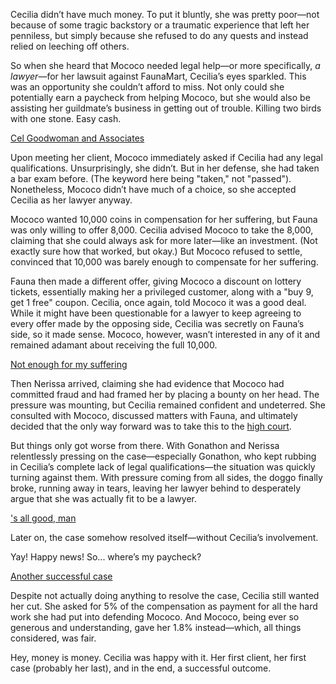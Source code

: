 <!-- title: Better Call Cecilia -->
<!-- relationship: Business -->

Cecilia didn’t have much money. To put it bluntly, she was pretty poor—not because of some tragic backstory or a traumatic experience that left her penniless, but simply because she refused to do any quests and instead relied on leeching off others.

So when she heard that Mococo needed legal help—or more specifically, _a lawyer_—for her lawsuit against FaunaMart, Cecilia’s eyes sparkled. This was an opportunity she couldn’t afford to miss. Not only could she potentially earn a paycheck from helping Mococo, but she would also be assisting her guildmate’s business in getting out of trouble. Killing two birds with one stone. Easy cash.

[Cel Goodwoman and Associates](#embed:https://www.youtube.com/live/2ATTd32AV-Q?t=7504)

Upon meeting her client, Mococo immediately asked if Cecilia had any legal qualifications. Unsurprisingly, she didn’t. But in her defense, she had taken a bar exam before. (The keyword here being "taken," not "passed"). Nonetheless, Mococo didn’t have much of a choice, so she accepted Cecilia as her lawyer anyway.

Mococo wanted 10,000 coins in compensation for her suffering, but Fauna was only willing to offer 8,000. Cecilia advised Mococo to take the 8,000, claiming that she could always ask for more later—like an investment. (Not exactly sure how that worked, but okay.) But Mococo refused to settle, convinced that 10,000 was barely enough to compensate for her suffering.

Fauna then made a different offer, giving Mococo a discount on lottery tickets, essentially making her a privileged customer, along with a "buy 9, get 1 free" coupon. Cecilia, once again, told Mococo it was a good deal. While it might have been questionable for a lawyer to keep agreeing to every offer made by the opposing side, Cecilia was secretly on Fauna’s side, so it made sense. Mococo, however, wasn’t interested in any of it and remained adamant about receiving the full 10,000.

[Not enough for my suffering](#embed:https://www.youtube.com/live/2ATTd32AV-Q?feature=shared&t=7871)

Then Nerissa arrived, claiming she had evidence that Mococo had committed fraud and had framed her by placing a bounty on her head. The pressure was mounting, but Cecilia remained confident and undeterred. She consulted with Mococo, discussed matters with Fauna, and ultimately decided that the only way forward was to take this to the [high court](https://www.youtube.com/live/2ATTd32AV-Q?feature=shared&t=8270).

But things only got worse from there. With Gonathon and Nerissa relentlessly pressing on the case—especially Gonathon, who kept rubbing in Cecilia’s complete lack of legal qualifications—the situation was quickly turning against them. With pressure coming from all sides, the doggo finally broke, running away in tears, leaving her lawyer behind to desperately argue that she was actually fit to be a lawyer.

['s all good, man](#embed:https://www.youtube.com/live/2ATTd32AV-Q?t=8514)

Later on, the case somehow resolved itself—without Cecilia’s involvement.

Yay! Happy news! So... where’s my paycheck?

[Another successful case](#embed:https://www.youtube.com/live/2ATTd32AV-Q?feature=shared&t=10669)

Despite not actually doing anything to resolve the case, Cecilia still wanted her cut. She asked for 5% of the compensation as payment for all the hard work she had put into defending Mococo. And Mococo, being ever so generous and understanding, gave her 1.8% instead—which, all things considered, was fair.

Hey, money is money. Cecilia was happy with it. Her first client, her first case (probably her last), and in the end, a successful outcome.
